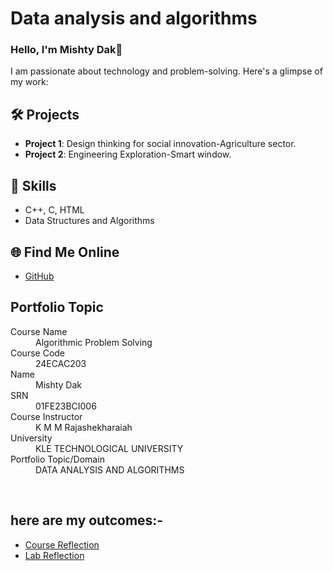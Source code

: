 # Data analysis and algorithms
### Hello, I'm Mishty Dak👋

I am passionate about technology and problem-solving. Here's a glimpse of my work:

## 🛠️ Projects
- **Project 1**: Design thinking for social innovation-Agriculture sector.
- **Project 2**: Engineering Exploration-Smart window.

## 🚀 Skills
- C++, C, HTML
- Data Structures and Algorithms

## 🌐 Find Me Online
- [GitHub](https://github.com/mishtydak)

## Portfolio Topic

<dl>
<dt>Course Name</dt>
<dd>Algorithmic Problem Solving</dd>
<dt>Course Code</dt>
<dd>24ECAC203</dd>
<dt>Name</dt>
<dd>Mishty Dak</dd>
<dt>SRN</dt>
<dd>01FE23BCI006</dd>
<dt>Course Instructor</dt>
<dd>K M M Rajashekharaiah</dd>
<dt>University</dt>
<dd>KLE TECHNOLOGICAL UNIVERSITY</dd>
<dt>Portfolio Topic/Domain</dt>
<dd>DATA ANALYSIS AND ALGORITHMS</dd>
</dl>

<br>

## here are my outcomes:-
- [Course Reflection](./Reflections.md)
- [Lab Reflection](./questions.md)

